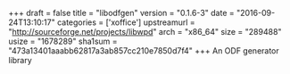 +++
draft = false
title = "libodfgen"
version = "0.1.6-3"
date = "2016-09-24T13:10:17"
categories = ['xoffice']
upstreamurl = "http://sourceforge.net/projects/libwpd"
arch = "x86_64"
size = "289488"
usize = "1678289"
sha1sum = "473a13401aaabb62817a3ab857cc210e7850d7f4"
+++
An ODF generator library